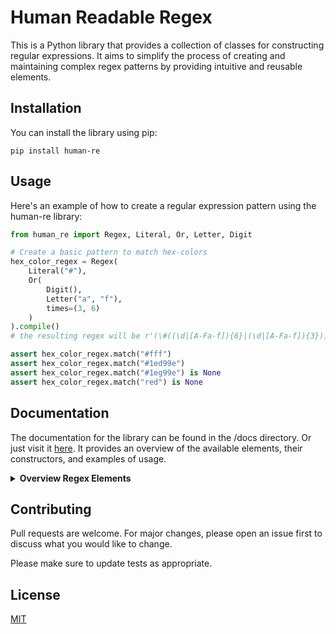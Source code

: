 # Human Readable Regex

This is a Python library that provides a collection of classes for constructing regular expressions.
It aims to simplify the process of creating and maintaining complex regex patterns by providing
intuitive and reusable elements.

## Installation

You can install the library using pip:

```shell
pip install human-re
```

## Usage

Here's an example of how to create a regular expression pattern using the human-re library:

```python
from human_re import Regex, Literal, Or, Letter, Digit

# Create a basic pattern to match hex-colors
hex_color_regex = Regex(
    Literal("#"),
    Or(
        Digit(),
        Letter("a", "f"),
        times=(3, 6)
    )
).compile()
# the resulting regex will be r'(\#((\d|[A-Fa-f]){6}|(\d|[A-Fa-f]){3}))'

assert hex_color_regex.match("#fff")
assert hex_color_regex.match("#1ed99e")
assert hex_color_regex.match("#1eg99e") is None
assert hex_color_regex.match("red") is None
```

## Documentation

The documentation for the library can be found in the /docs directory. Or just visit it [here](...). It provides an
overview of the available elements, their constructors, and examples of usage.

<details>
  <summary><strong>Overview Regex Elements</strong></summary>

- [And](./docs/src/elements/and_.html)
- [Anything](...)
- [Boundary](...)
- [Digit](...)
- [EndOfString](...)
- [Integer](...)
- [Letter](...)
- [Literal](...)
- [LiteralSet](...)
- [Multiple](...)
- [Named](...)
- [Not](...)
- [Optional](...)
- [Or](...)
- [Regex](...)
- [RegexPattern](...)
- [StartOfString](...)
- [Whitespace](...)

</details>

## Contributing

Pull requests are welcome. For major changes, please open an issue first to discuss what you would like to change.

Please make sure to update tests as appropriate.

## License

[MIT](https://choosealicense.com/licenses/mit/)